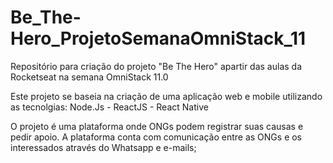 # Be_The-Hero_ProjetoSemanaOmniStack_11
Repositório para criação do projeto "Be The Hero" apartir das aulas da Rocketseat na semana OmniStack 11.0

Este projeto se baseia na criação de uma aplicação web e mobile utilizando as tecnolgias: Node.Js - ReactJS - React Native

O projeto é uma plataforma onde ONGs podem registrar suas causas e pedir apoio. A plataforma conta com comunicação entre as ONGs e os interessados através do Whatsapp e e-mails;
